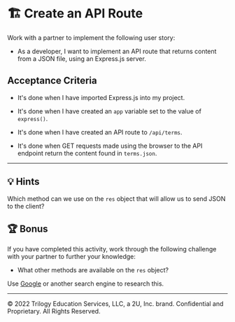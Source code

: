 # 🏗️ Create an API Route

Work with a partner to implement the following user story:

* As a developer, I want to implement an API route that returns content from a JSON file, using an Express.js server.

## Acceptance Criteria

* It's done when I have imported Express.js into my project.

* It's done when I have created an `app` variable set to the value of `express()`.

* It's done when I have created an API route to `/api/terms`.

* It's done when GET requests made using the browser to the API endpoint return the content found in `terms.json`. 

---

## 💡 Hints

Which method can we use on the `res` object that will allow us to send JSON to the client?

## 🏆 Bonus

If you have completed this activity, work through the following challenge with your partner to further your knowledge:

* What other methods are available on the `res` object? 

Use [Google](https://www.google.com) or another search engine to research this.

---
© 2022 Trilogy Education Services, LLC, a 2U, Inc. brand. Confidential and Proprietary. All Rights Reserved.